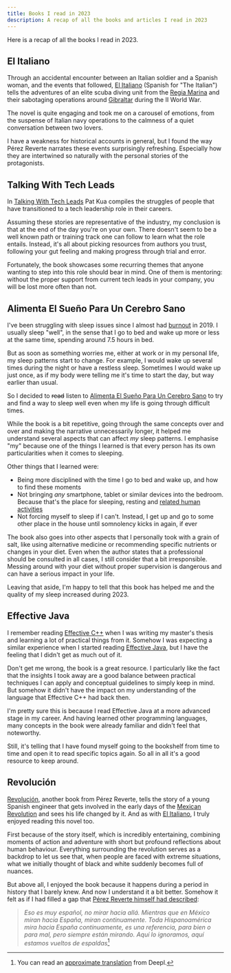 ```yaml
---
title: Books I read in 2023
description: A recap of all the books and articles I read in 2023
---
```

Here is a recap of all the books I read in 2023.

<!--more-->

## El Italiano
Through an accidental encounter between an Italian soldier and a Spanish woman, and the events that followed, [El Italiano](https://www.perezreverte.com/libro/749/el-italiano/) (Spanish for "The Italian") tells the adventures of an elite scuba diving unit from the [Regia Marina](https://en.wikipedia.org/wiki/Regia_Marina) and their sabotaging operations around [Gibraltar](https://en.wikipedia.org/wiki/Gibraltar) during the II World War.

The novel is quite engaging and took me on a carousel of emotions, from the suspense of Italian navy operations to the calmness of a quiet conversation between two lovers.

I have a weakness for historical accounts in general, but I found the way Pérez Reverte narrates these events surprisingly refreshing. Especially how they are intertwined so naturally with the personal stories of the protagonists.

## Talking With Tech Leads
In [Talking With Tech Leads](https://www.thoughtworks.com/insights/books/talking-with-tech-leads) Pat Kua compiles the struggles of people that have transitioned to a tech leadership role in their careers.

Assuming these stories are representative of the industry, my conclusion is that at the end of the day you're on your own. There doesn't seem to be a well known path or training track one can follow to learn what the role entails. Instead, it's all about picking resources from authors you trust, following your gut feeling and making progress through trial and error.

Fortunately, the book showcases some recurring themes that anyone wanting to step into this role should bear in mind. One of them is mentoring: without the proper support from current tech leads in your company, you will be lost more often than not.

## Alimenta El Sueño Para Un Cerebro Sano
I've been struggling with sleep issues since I almost had [burnout](https://en.wikipedia.org/wiki/Occupational_burnout) in 2019. I usually sleep "well", in the sense that I go to bed and wake up more or less at the same time, spending around 7.5 hours in bed.

But as soon as something worries me, either at work or in my personal life, my sleep patterns start to change. For example, I would wake up several times during the night or have a restless sleep. Sometimes I would wake up just once, as if my body were telling me it's time to start the day, but way earlier than usual.

So I decided to ~~read~~ listen to [Alimenta El Sueño Para Un Cerebro Sano](https://www.penguinrandomhouse.com/books/717713/alimenta-el-sueno-para-un-cerebro-sano--feed-your-sleep-for-a-healthy-brain-by-raquel-marin/) to try and find a way to sleep well even when my life is going through difficult times.

While the book is a bit repetitive, going through the same concepts over and over and making the narrative unnecessarily longer, it helped me understand several aspects that can affect _my_ sleep patterns. I emphasise "my" because one of the things I learned is that every person has its own particularities when it comes to sleeping.

Other things that I learned were:

- Being more disciplined with the time I go to bed and wake up, and how to find these moments
- Not bringing _any_ smartphone, tablet or similar devices into the bedroom. Because that's the place for sleeping, resting and [related human activities](https://simple.wikipedia.org/wiki/Sexual_intercourse)
- Not forcing myself to sleep if I can't. Instead, I get up and go to some other place in the house until somnolency kicks in again, if ever

The book also goes into other aspects that I personally took with a grain of salt, like using alternative medicine or recommending specific nutrients or changes in your diet. Even when the author states that a professional should be consulted in all cases, I still consider that a bit irresponsible. Messing around with your diet without proper supervision is dangerous and can have a serious impact in your life.

Leaving that aside, I'm happy to tell that this book has helped me and the quality of my sleep increased during 2023.

## Effective Java
I remember reading [Effective C++](https://www.oreilly.com/library/view/effective-c-55/0321334876/) when I was writing my master's thesis and learning a lot of practical things from it. Somehow I was expecting a similar experience when I started reading [Effective Java](https://www.oreilly.com/library/view/effective-java-3rd/9780134686097/), but I have the feeling that I didn't get as much out of it.

Don't get me wrong, the book is a great resource. I particularly like the fact that the insights I took away are a good balance between practical techniques I can apply and conceptual guidelines to simply keep in mind. But somehow it didn't have the impact on my understanding of the language that Effective C++ had back then.

I'm pretty sure this is because I read Effective Java at a more advanced stage in my career. And having learned other programming languages, many concepts in the book were already familiar and didn't feel that noteworthy.

Still, it's telling that I have found myself going to the bookshelf from time to time and open it to read specific topics again. So all in all it's a good resource to keep around.

## Revolución
[Revolución](https://www.perezreverte.com/libro/764/revolucion/), another book from Pérez Reverte, tells the story of a young Spanish engineer that gets involved in the early days of the [Mexican Revolution](https://en.wikipedia.org/wiki/Mexican_Revolution) and sees his life changed by it. And as with [El Italiano](#el-italiano), I truly enjoyed reading this novel too.

First because of the story itself, which is incredibly entertaining, combining moments of action and adventure with short but profound reflections about human behaviour. Everything surrounding the revolution serves as a backdrop to let us see that, when people are faced with extreme situations, what we initially thought of black and white suddenly becomes full of nuances.

But above all, I enjoyed the book because it happens during a period in history that I barely knew. And now I understand it a bit better. Somehow it felt as if I had filled a gap that [Pérez Reverte himself had described](https://www.youtube.com/watch?v=HOM3IB_mYR8&t=1740s):

> _Eso es muy español, no mirar hacia allá. Mientras que en México miran hacia España, miran continuamente. Toda Hispanoamérica mira hacia España continuamente, es una referencia, para bien o para mal, pero siempre están mirando. Aquí lo ignoramos, aquí estamos vueltos de espaldas_[^1]

[^1]: You can read an [approximate translation](https://www.deepl.com/translator?share=generic#es/en/Eso%20es%20muy%20espa%C3%B1ol%2C%20no%20mirar%20hacia%20all%C3%A1.%20Mientras%20que%20en%20M%C3%A9xico%20miran%20hacia%20Espa%C3%B1a%2C%20miran%20continuamente.%20Toda%20Hispanoam%C3%A9rica%20mira%20hacia%20Espa%C3%B1a%20continuamente%2C%20es%20una%20referencia%2C%20para%20bien%20o%20para%20mal%2C%20pero%20siempre%20est%C3%A1n%20mirando.%20Aqu%C3%AD%20lo%20ignoramos%2C%20aqu%C3%AD%20estamos%20vueltos%20de%20espaldas) from Deepl.